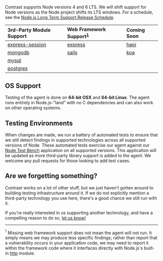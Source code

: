 <!--
title: "Supported Technologies"
description: "List of supported technologies"
tags: "installation Node agent frameworks support troubleshooting nodejs javascript modules"
-->
Contrast supports Node versions 4 and 6 LTS. We will shift support for Node versions as the Node project shifts its LTS windows. For a schedule, see the [Node.js Long Term Support Release Schedule](https://github.com/nodejs/LTS).

3rd-Party Module Support                                       | Web Framework Support<sup>[1](#footnote1)</sup> | Coming Soon
:-----                                                         | :----                                           | :-------
[express-session](https://github.com/expressjs/session)        | [express](http://expressjs.com)                 | [hapi](https://www.npmjs.com/package/hapi)
[mongodb](https://docs.mongodb.org/ecosystem/drivers/node-js/) | [sails](http://sailsjs.org/)                    | [koa](https://www.npmjs.com/package/koa)
[mysql](https://www.npmjs.com/package/mysql)                   |                                                 |
[postgres](https://www.npmjs.com/package/pg)                   |                                                 |


## OS Support
Testing of the agent is done on **64-bit OSX** and **64-bit Linux**.
The agent runs entirely in Node.js-"land" with no C dependencies and can also work on other operating systems.

## Testing Environments
When changes are made, we run a battery of automated tests to ensure that we still detect findings in supported technologies across all supported versions of Node.
These automated tests exercise our agent against our [Node Test Bench](https://github.com/Contrast-Security-OSS/NodeTestBench) application on all supported versions.
This application will be updated as more third-party library support is added to the agent. We welcome any pull requests for those looking to add test cases.

## Are we forgetting something?
Contrast works on a lot of other stuff, but we just haven't gotten around to building testing infrastructure around it.
If we do not explicitly mention a third-party technology you use here, there's a good chance we still run with it.

If you're really interested in us supporting another technology, and have a compelling reason to do so, [let us know!](mailto:bugs@contrastsecurity.com)
***
<a name="footnote1"><sup>1</sup></a> Missing web framework support does not mean the agent will not run. It simply means we may produce less specific findings; rather than report that a vulnerability occurs in your application code, we may need to report it within the framework code where it interfaces directly with Node.js's built-in [http](https://nodejs.org/api/http.html) module.

